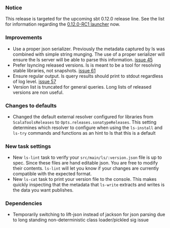 ### Notice

This release is targeted for the upcoming sbt 0.12.0 release line. See the list for information regarding the [0.12.0-RC1 launcher](https://groups.google.com/forum/#!topic/simple-build-tool/eAGOACDH59E) now.

### Improvements

* Use a proper json serializer. Previously the metadata captured by ls was combined with simple string munging. The use of a proper serializer will ensure the ls server will be able to parse this information. [issue 45](https://github.com/softprops/ls/issues/45)
* Prefer lsyncing released versions. ls is meant to be a tool for resolving stable libraries, not snapshots. [issue 61](https://github.com/softprops/ls/issues/61)
* Ensure regular output. ls query results should print to stdout regardless of log level. [issue 57](https://github.com/softprops/ls/issues/57)
* Version list is truncated for general queries. Long lists of released versions are non useful.

### Changes to defaults

* Changed the default external resolver configured for libraries from `ScalaToolsReleases` to `Opts.releases.sonatypeReleases`. This setting determines which resolver to configure when using the `ls-install` and `ls-try` commands and functions as an hint to ls that this is a default

### New task settings

* New `ls-lint` task to verify your `src/main/ls/:version.json` file is up to spec. Since these files are hand editable json. You are free to modify their contents. `ls-lint` will let you know if your changes are currently compatible with the expected format.
* New `ls-cat` task to print your version file to the console. This makes quickly inspecting that the metadata that `ls-write` extracts and writes is the data you want publishes.

### Dependencies

* Temporarily switching to lift-json instead of jackson for json parsing due to long standing non-deterministic class loader/pickled sig issue
